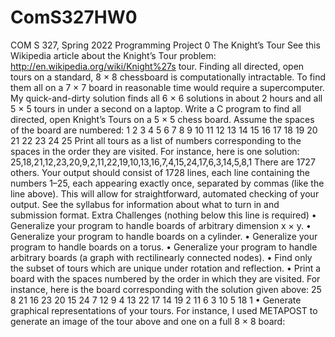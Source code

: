 # ComS327HW0
COM S 327, Spring 2022
Programming Project 0
The Knight’s Tour
See this Wikipedia article about the Knight’s Tour problem: http://en.wikipedia.org/wiki/Knight%27s tour.
Finding all directed, open tours on a standard, 8 × 8 chessboard is computationally intractable. To find
them all on a 7 × 7 board in reasonable time would require a supercomputer. My quick-and-dirty solution
finds all 6 × 6 solutions in about 2 hours and all 5 × 5 tours in under a second on a laptop.
Write a C program to find all directed, open Knight’s Tours on a 5 × 5 chess board. Assume the spaces
of the board are numbered:
1 2 3 4 5
6 7 8 9 10
11 12 13 14 15
16 17 18 19 20
21 22 23 24 25
Print all tours as a list of numbers corresponding to the spaces in the order they are visited. For instance,
here is one solution:
25,18,21,12,23,20,9,2,11,22,19,10,13,16,7,4,15,24,17,6,3,14,5,8,1
There are 1727 others.
Your output should consist of 1728 lines, each line containing the numbers 1–25, each appearing exactly
once, separated by commas (like the line above). This will allow for straightforward, automated checking
of your output.
See the syllabus for information about what to turn in and submission format.
Extra Challenges (nothing below this line is required)
• Generalize your program to handle boards of arbitrary dimension x × y.
• Generalize your program to handle boards on a cylinder.
• Generalize your program to handle boards on a torus.
• Generalize your program to handle arbitrary boards (a graph with rectilinearly connected nodes).
• Find only the subset of tours which are unique under rotation and reflection.
• Print a board with the spaces numbered by the order in which they are visited. For instance, here is
the board corresponding with the solution given above:
25 8 21 16 23
20 15 24 7 12
9 4 13 22 17
14 19 2 11 6
3 10 5 18 1
• Generate graphical representations of your tours. For instance, I used METAPOST to generate an
image of the tour above and one on a full 8 × 8 board:
